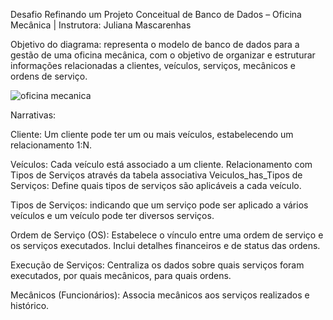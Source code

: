 Desafio Refinando um Projeto Conceitual de Banco de Dados – Oficina Mecânica | Instrutora: Juliana Mascarenhas

Objetivo do diagrama: representa o modelo de banco de dados para a gestão de uma oficina mecânica, com o objetivo de organizar e estruturar informações relacionadas a clientes, veículos, serviços, mecânicos e ordens de serviço.

![oficina mecanica](https://github.com/user-attachments/assets/d9294759-8653-4171-ab12-3ccbe71f7e8d)

Narrativas: 

Cliente: Um cliente pode ter um ou mais veículos, estabelecendo um relacionamento 1:N.

Veículos: Cada veículo está associado a um cliente.
Relacionamento com Tipos de Serviços através da tabela associativa Veiculos_has_Tipos de Serviços: Define quais tipos de serviços são aplicáveis a cada veículo.

Tipos de Serviços: indicando que um serviço pode ser aplicado a vários veículos e um veículo pode ter diversos serviços.

Ordem de Serviço (OS): Estabelece o vínculo entre uma ordem de serviço e os serviços executados.
Inclui detalhes financeiros e de status das ordens.

Execução de Serviços: Centraliza os dados sobre quais serviços foram executados, por quais mecânicos, para quais ordens.

Mecânicos (Funcionários): Associa mecânicos aos serviços realizados e histórico.
